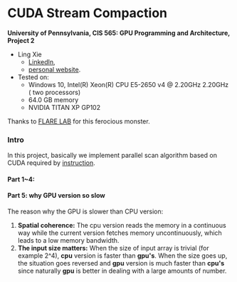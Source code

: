 CUDA Stream Compaction
======================

**University of Pennsylvania, CIS 565: GPU Programming and Architecture, Project 2**

* Ling Xie
  * [LinkedIn](https://www.linkedin.com/in/ling-xie-94b939182/), 
  * [personal website](https://jack12xl.netlify.app).
* Tested on: 
  * Windows 10, Intel(R) Xeon(R) CPU E5-2650 v4 @ 2.20GHz 2.20GHz ( two processors) 
  * 64.0 GB memory
  * NVIDIA TITAN XP GP102

Thanks to [FLARE LAB](http://faculty.sist.shanghaitech.edu.cn/faculty/liuxp/flare/index.html) for this ferocious monster.

### Intro

In this project, basically we implement parallel scan algorithm based on CUDA required by [instruction](https://github.com/Jack12xl/Project2-Stream-Compaction/blob/master/INSTRUCTION.md). 



#### Part 1~4:



#### Part 5: why GPU version so slow

The reason why the GPU is slower than CPU version:

1. **Spatial coherence:** The cpu version reads the memory in a continuous way while the current version fetches memory uncontinuously, which leads to a low memory bandwidth.  
2. **The input size matters:** When the size of input array is trivial (for example 2^4), **cpu** version is faster than **gpu's**. When the size goes up, the situation goes reversed and **gpu** version is much faster than **cpu's** since naturally **gpu** is better in dealing with a large amounts of number.

